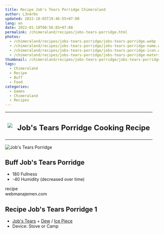 ```yaml
---
title: Recipe Job's Tears Porridge Chimeraland
author: L3n4r0x
updated: 2022-10-05T19:46:55+07:00
lang: en
date: 2022-01-10T00:56:03+07:00
permalink: /chimeraland/recipes/jobs-tears-porridge.html
photos:
  - /chimeraland/recipes/jobs-tears-porridge/jobs-tears-porridge.webp
  - /chimeraland/recipes/jobs-tears-porridge/jobs-tears-porridge-name.webp
  - /chimeraland/recipes/jobs-tears-porridge/jobs-tears-porridge-icon.webp
  - /chimeraland/recipes/jobs-tears-porridge/jobs-tears-porridge-material.webp
thumbnail: /chimeraland/recipes/jobs-tears-porridge/jobs-tears-porridge.webp
tags:
  - Chimeraland
  - Recipe
  - Buff
  - Food
categories:
  - Games
  - Chimeraland
  - Recipes
---
```


<section id="bootstrap-wrapper">
  <link
    rel="stylesheet"
    href="https://cdn.statically.io/gh/dimaslanjaka/Web-Manajemen/40ac3225/css/bootstrap-4.5-wrapper.css"
  />
  <div class="row mb-2">
    <div class="col-md-12 mb-2">
      <table class="table" id="post-info">
        <tbody>
          <tr>
            <td>
              <img
                class="d-inline-block me-2"
                src="/chimeraland/recipes/jobs-tears-porridge/jobs-tears-porridge-icon.webp"
                width="auto"
                height="auto"
              />
            </td>
            <td>
              <h1 class="fs-5">Job&#x27;s Tears Porridge Cooking Recipe</h1>
            </td>
          </tr>
        </tbody>
      </table>
    </div>
  </div>
  <div class="card mb-2">
    <div class="row g-0">
      <div class="col-sm-4 position-relative mb-2">
        <img
          src="/chimeraland/recipes/jobs-tears-porridge/jobs-tears-porridge-material.webp"
          class="card-img fit-cover w-100 h-100"
          alt="Job&#x27;s Tears Porridge"
          data-fancybox="true"
        />
      </div>
      <div class="col-sm-8 mb-2">
        <div class="card-body">
          <h2 class="card-title fs-5">Buff Job&#x27;s Tears Porridge</h2>
          <div class="card-text">
            <ul>
              <li>180 Fullness</li>
              <li>-40 Humidity (decreased over time)</li>
            </ul>
          </div>
          <span class="badge rounded-pill bg-dark text-white">recipe</span>
        </div>
        <div class="card-footer text-end text-muted">webmanajemen.com</div>
      </div>
    </div>
  </div>
  <div class="row mb-2">
    <div class="col-12 col-lg-6 recipe-item mb-2">
      <div class="card">
        <div class="card-body">
          <h2 class="card-title fs-5">Recipe Job&#x27;s Tears Porridge 1</h2>
          <div class="card-text">
            <ul>
              <li>
                <a
                  class="text-decoration-none"
                  href="/chimeraland/materials/job&#x27;s-tears.html"
                  >Job&#x27;s Tears</a
                ><span> + </span
                ><a
                  class="text-decoration-none"
                  href="/chimeraland/materials/dew.html"
                  >Dew</a
                ><span> / </span
                ><a
                  class="text-decoration-none"
                  href="/chimeraland/materials/ice-piece.html"
                  >Ice Piece</a
                >
              </li>
              <li>Device: Stove or Camp</li>
            </ul>
          </div>
        </div>
      </div>
    </div>
  </div>
</section>